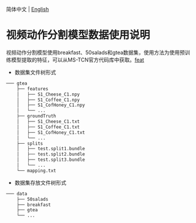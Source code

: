 简体中文 | [English](../../en/dataset/SegmentationDataset.md)

# 视频动作分割模型数据使用说明

视频动作分割模型使用breakfast、50salads和gtea数据集，使用方法为使用预训练模型提取的特征，可以从MS-TCN官方代码库中获取。[feat](https://zenodo.org/record/3625992#.Xiv9jGhKhPY)

- 数据集文件树形式
```txt
─── gtea
    ├── features
    │   ├── S1_Cheese_C1.npy
    │   ├── S1_Coffee_C1.npy
    │   ├── S1_CofHoney_C1.npy
    │   └── ...
    ├── groundTruth
    │   ├── S1_Cheese_C1.txt
    │   ├── S1_Coffee_C1.txt
    │   ├── S1_CofHoney_C1.txt
    │   └── ...
    ├── splits
    │   ├── test.split1.bundle
    │   ├── test.split2.bundle
    │   ├── test.split3.bundle
    │   └── ...
    └── mapping.txt
```

- 数据集存放文件树形式
```txt
─── data
    ├── 50salads
    ├── breakfast
    ├── gtea
    └── ...
```
